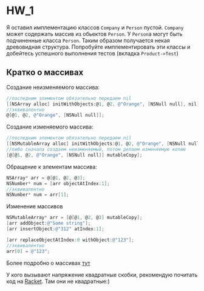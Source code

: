 HW_1
====
Я оставил имплементацию классов `Company` и `Person` пустой. `Company` может содержать массив из обьектов `Person`. У `Person`a могут быть подчиненные класса `Person`. Таким образом получается некая древовидная структура.
Попробуйте имплементировать эти классы и добейтесь успешного выполнения тестов (вкладка `Product->Test`)
## Кратко о массивах
Создание неизменяемого массива:
```objective-c
//последним элементом обязательно передаем nil
[[NSArray alloc] initWithObjects:@1, @2, @"Orange", [NSNull null], nil];
//эквивалентно
@[@1, @2, @"Orange", [NSNull null]];
```

Создание изменяемого массива:
```objective-c
//последним элементом обязательно передаем nil
[[NSMutableArray alloc] initWithObjects:@1, @2, @"Orange", [NSNull null], nil];
//либо сначала создаем неизменяемый, потом делаем изменяемую копию
[@[@1, @2, @"Orange", [NSNull null]] mutableCopy];
```

Обращение к элементам массива:
```objective-c
NSArray* arr = @[@1, @2, @3];
NSNumber* num = [arr objectAtIndex:1];
//эквивалентно
NSNumber* num = arr[1];
```

Изменение массивов
```objective-c
NSMutableArray* arr = [@[@1, @2, @3] mutableCopy];
[arr addObject:@"Some string"];
[arr insertObject:@"312" atIndex:1];

[arr replaceObjectAtIndex:0 withObject:@"123"];
//эквивалентно
arr[0] = @"123";
```

Более подробно о массивах [тут](http://idev.by/ios/843/)

У кого вызывают напряжение квадратные скобки, рекомендую почитать код на [Racket](https://github.com/plt/racket/blob/master/racket/src/mac/osx_appl.rkt). Там они не квадратные:)

